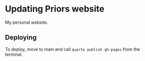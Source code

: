 # Updating Priors website

My personal website.


## Deploying

To deploy, move to main and call `quarto publish gh-pages` from the terminal.

